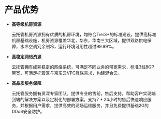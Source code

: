 # 产品优势

- **高等级机房资源**

  云托管机房资源拥有优质的机房环境，均符合Tier3+的标准建设，提供高标准机房基础设施，机房资源覆盖华北，华东，华南三大区域，提供双路供电保障，水冷空调冗余制冷，运行环境可用性超过99.99%。
  
- **高稳定网络资源**  

  云托管拥有成熟稳定的网络系统，可满足不同业务的带宽需求，标准3线BGP带宽，可满足托管区与京东云VPC互联需求，构建混合云。   
  
- **高品质服务保障**  

  云托管服务拥有资深专家团队，提供专业的售前，售后支持，帮助客户实现端到端的解决方案以及定制化的部署方案，支持7 * 24小时的售后快速响应服务，并根据用户需求，提供高效的现场运维服务，并且免费提供基础2G的DDoS安全防护。

  
